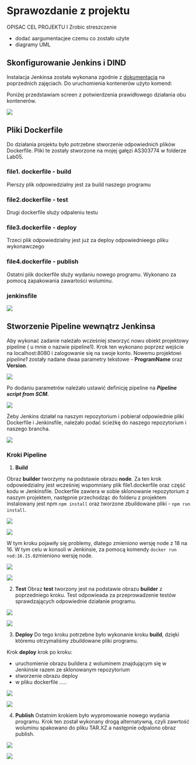 # Sprawozdanie z projektu

OPISAC CEL PROJEKTU I Zrobic streszczenie 
- dodać aargumentacjee czemu co zostało użyte 
- diagramy UML 
## Skonfigurowanie Jenkins i DIND

Instalacja Jenkinsa została wykonana zgodnie z  [dokumentacją](https://www.jenkins.io/doc/book/installing/docker/) na poprzednich zajęciach. 
Do uruchomienia kontenerów użyto komend: 


Poniżej przedstawiam screen z potwierdzenia prawidłowego działania obu kontenerów. 

![](./01.png)


## Pliki Dockerfile
Do działania projektu było potrzebne stworzenie odpowiednich plików Dockerfile. Pliki te zostały stworzone na mojej  gałęzi AS303774 w folderze Lab05. 

### file1. dockerfile - build
Pierszy plik odpowiedzialny jest za build naszego programu

### file2.dockerfile - test
Drugi dockerfile służy odpaleniu testu 

### file3.dockerfile - deploy
Trzeci plik odpowiedzialny jest już za deploy odpowiednieego pliku wykonawczego

### file4.dockerfile - publish
Ostatni plik dockerfile służy wydaniu nowego programu. Wykonano za pomocą zapakowania zawartości woluminu. 
 
### jenkinsfile

![](./jenkins.png)

## Stworzenie Pipeline wewnątrz Jenkinsa

Aby wykonać zadanie należało wcześniej stworzyć nowu obiekt projektowy pipeline ( u mnie o nazwie pipeline1). 
Krok ten wykonano poprzez wejście na localhost:8080  i zalogowanie się na swoje konto. 
Nowemu projektowi *pipeline1* zostały nadane dwaa parametry tekstowe - **ProgramName** oraz **Version**.

![](./programName.png)

Po dodaniu parametrów należało ustawić definicję pipeline na ***Pipeline script from SCM.*** 


![](./jengit.png)


Żeby Jenkins działał na naszym repozytorium i pobierał odpowiednie pliki Dockerfile i Jenkinsfile, należało podać ścieżkę do naszego repozytorium i naszego brancha. 

![](./jenrepo.png)


### Kroki Pipeline

1. **Build**

Obraz **builder** tworzymy na podstawie obrazu **node**. 
Za ten krok odpowiedzialny jest wcześniej wspomniany plik file1.dockerfile oraz część kodu w Jenkinsfile. 
Dockerfile zawiera w sobie sklonowanie repozytorium z naszym projektem, następnie przechodząc do folderu z projektem instalowany jest npm `npm install` oraz tworzone zbuildowane pliki   - `npm run install`. 


![](./file1.png)


![](./build.png)


W tym kroku pojawiły się problemy, dlatego zmieniono wersję node z 18 na 16. 
W tym celu w konsoli w Jenkinsie, za pomocą komendy `docker run nod:16.15.0`zmieniono wersję node. 


![](./node.png)


![](./node2.png)


2. **Test**
Obraz **test** tworzony jest na podstawie obrazu **builder** z poprzedniego kroku. 
Test odpowieada za przeprowadzenie testów sprawdzających odpowiednie działanie programu. 


![](./file2.png)


![](./tests.png)


3. **Deploy**
Do tego kroku potrzebne było wykonanie kroku **build**, dzięki któremu otrzymaliśmy zbuildowane pliki programu. 

Krok **deploy** krok po kroku: 

- uruchomienie obrazu buildera z woluminem znajdującym się w Jenkinsie razem ze sklonowanym repozytorium 
- stworzenie obrazu deploy 
- w pliku dockerfile .....



![](./file3.png)


![](./deploy.png)



4. **Publish**
Ostatnim krokiem było wypromowanie nowego wydania programu. 
Krok ten został wykonany drogą alternatywną, czyli zawrtość woluminu spakowano do pliku TAR.XZ a następnie odpalono obraz publish. 

![](./file4.png)


![](./publish.png)


